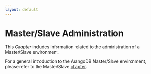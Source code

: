 ```yaml
---
layout: default
---
```

Master/Slave Administration
===========================

This _Chapter_ includes information related to the administration of a Master/Slave
environment.

For a general introduction to the ArangoDB Master/Slave environment, please refer
to the Master/Slave [chapter](../../Architecture/DeploymentModes/MasterSlave/README.md).
